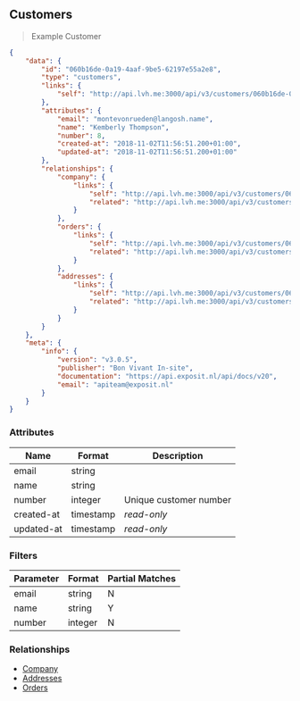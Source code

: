 ## Customers


> Example Customer

```json
{
    "data": {
        "id": "060b16de-0a19-4aaf-9be5-62197e55a2e8",
        "type": "customers",
        "links": {
            "self": "http://api.lvh.me:3000/api/v3/customers/060b16de-0a19-4aaf-9be5-62197e55a2e8"
        },
        "attributes": {
            "email": "montevonrueden@langosh.name",
            "name": "Kemberly Thompson",
            "number": 8,
            "created-at": "2018-11-02T11:56:51.200+01:00",
            "updated-at": "2018-11-02T11:56:51.200+01:00"
        },
        "relationships": {
            "company": {
                "links": {
                    "self": "http://api.lvh.me:3000/api/v3/customers/060b16de-0a19-4aaf-9be5-62197e55a2e8/relationships/company",
                    "related": "http://api.lvh.me:3000/api/v3/customers/060b16de-0a19-4aaf-9be5-62197e55a2e8/company"
                }
            },
            "orders": {
                "links": {
                    "self": "http://api.lvh.me:3000/api/v3/customers/060b16de-0a19-4aaf-9be5-62197e55a2e8/relationships/orders",
                    "related": "http://api.lvh.me:3000/api/v3/customers/060b16de-0a19-4aaf-9be5-62197e55a2e8/orders"
                }
            },
            "addresses": {
                "links": {
                    "self": "http://api.lvh.me:3000/api/v3/customers/060b16de-0a19-4aaf-9be5-62197e55a2e8/relationships/addresses",
                    "related": "http://api.lvh.me:3000/api/v3/customers/060b16de-0a19-4aaf-9be5-62197e55a2e8/addresses"
                }
            }
        }
    },
    "meta": {
        "info": {
            "version": "v3.0.5",
            "publisher": "Bon Vivant In-site",
            "documentation": "https://api.exposit.nl/api/docs/v20",
            "email": "apiteam@exposit.nl"
        }
    }
}

```

### Attributes

| Name                        | Format    |  Description        |
| --------------------------- | --------- | ------------------- |
| email                       | string    |
| name                        | string    |
| number                      | integer   | Unique customer number
| created-at                  | timestamp | *read-only*
| updated-at                  | timestamp | *read-only*

### Filters

| Parameter                   | Format    |  Partial Matches    |
| --------------------------- | --------- | ------------------- |
| email                       | string    |  N
| name                        | string    |  Y
| number                      | integer   |  N

### Relationships

* [Company](#companies)
* [Addresses](#adresses)
* [Orders](#orders)




